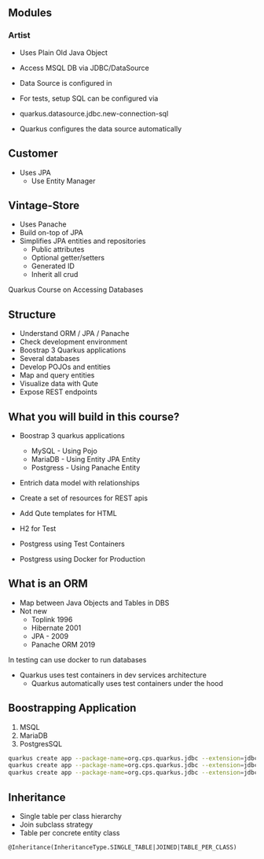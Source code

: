 ## Modules

### Artist

- Uses Plain Old Java Object
- Access MSQL DB via JDBC/DataSource

- Data Source is configured in
- For tests, setup SQL can be configured via 
- quarkus.datasource.jdbc.new-connection-sql
- Quarkus configures the data source automatically

## Customer

- Uses JPA
  - Use Entity Manager

## Vintage-Store

- Uses Panache
- Build on-top of JPA
- Simplifies JPA entities and repositories
  - Public attributes
  - Optional getter/setters
  - Generated ID
  - Inherit all crud

Quarkus Course on Accessing Databases

## Structure
- Understand ORM / JPA / Panache
- Check development environment
- Boostrap 3 Quarkus applications
- Several databases
- Develop POJOs and entities
- Map and query entities
- Visualize data with Qute
- Expose REST endpoints

## What you will build in this course?
- Boostrap 3 quarkus applications
  - MySQL - Using Pojo
  - MariaDB - Using Entity JPA Entity
  - Postgress - Using Panache Entity
- Entrich data model with relationships
- Create a set of resources for REST apis
- Add Qute templates for HTML

- H2 for Test
- Postgress using Test Containers
- Postgress using Docker for Production

## What is an ORM

- Map between Java Objects and Tables in DBS
- Not new
  - Toplink 1996
  - Hibernate 2001
  - JPA - 2009
  - Panache ORM 2019

In testing can use docker to run databases
- Quarkus uses test containers in dev services architecture
  - Quarkus automatically uses test containers under the hood

## Boostrapping Application

1. MSQL
2. MariaDB
3. PostgresSQL

```bash
quarkus create app --package-name=org.cps.quarkus.jdbc --extension=jdbc-mysql,quarkus-agroal,resteasy org.cps.course.quarkus.orm:artist
quarkus create app --package-name=org.cps.quarkus.jdbc --extension=jdbc-mariadb,hibernate-orm,resteasy org.cps.course.quarkus.orm:customer
quarkus create app --package-name=org.cps.quarkus.jdbc --extension=jdbc-postgresql,hibernate-orm-panache,resteasy org.cps.course.quarkus.orm:vintage-store
```


## Inheritance
- Single table per class hierarchy
- Join subclass strategy
- Table per concrete entity class

`@Inheritance(InheritanceType.SINGLE_TABLE|JOINED|TABLE_PER_CLASS)`

